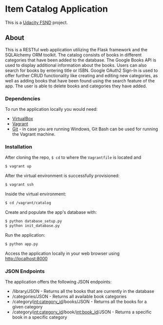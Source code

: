 # Item Catalog Application

This is a [Udacity FSND](https://www.udacity.com/course/full-stack-web-developer-nanodegree--nd004) project.

## About

This is a RESTful web application utilizing the Flask framework and the SQLAlchemy ORM toolkit. The catalog consists of books in different categories that have been added to the database. The Google Books API is used to display additional information about the books. Users can also search for books by entering title or ISBN. Google OAuth2 Sign-In is used to offer further CRUD functionality like creating and editing new categories, as well as adding books that have been found using the search feature of the app. The user is able to delete books and categories they have added.

### Dependencies

To run the application locally you would need:
* [VirtualBox](https://www.virtualbox.org/wiki/Downloads)
* [Vagrant](https://www.vagrantup.com/downloads.html)
* [Git](https://git-scm.com/downloads) - in case you are running Windows, Git Bash can be used for running the Vagrant machine.

### Installation

After cloning the repo, `$ cd` to where the `Vagrantfile` is located and
```sh
$ vagrant up
```
After the virtual environment is successfully provisioned: 
```sh
$ vagrant ssh
```
Inside the virtual environment:
```sh
$ cd /vagrant/catalog
```
Create and populate the app's database with:
```sh
$ python database_setup.py
$ python init_database.py
```
Run the application:
```sh
$ python app.py
```
Access the application locally in your web browser using [http://localhost:8000](http://localhost:8000)

### JSON Endpoints
The application offers the following JSON endpoints:
* /library/JSON - Returns all the books that are currently in the database
* /categories/JSON - Returns all available book categories
* /category/<int:category_id>/books/JSON - Returns all the books for a given category
* /category/<int:category_id>/book/<int:book_id>/JSON - Returns a specific book in a specific category


